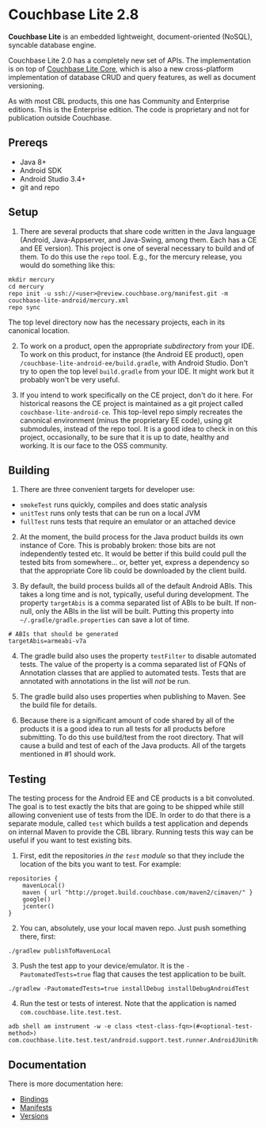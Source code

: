 
# Couchbase Lite 2.8

**Couchbase Lite** is an embedded lightweight, document-oriented (NoSQL), syncable database engine.

Couchbase Lite 2.0 has a completely new set of APIs. The implementation is on top of [Couchbase Lite Core](https://github.com/couchbase/couchbase-lite-core), which is also a new cross-platform implementation of database CRUD and query features, as well as document versioning.

As with most CBL products, this one has Community and Enterprise editions.
This is the Enterprise edition.  The code is proprietary and not for publication
outside Couchbase.

## Prereqs

- Java 8+
- Android SDK
- Android Studio 3.4+
- git and repo

## Setup

1. There are several products that share code written in the Java language
(Android, Java-Appserver, and Java-Swing, among them.  Each has a CE and EE version).
This project is one of several necessary to build and of them.  To do this
use the `repo` tool.  E.g., for the mercury release, you would do something like this:
```
mkdir mercury
cd mercury
repo init -u ssh://<user>@review.couchbase.org/manifest.git -m couchbase-lite-android/mercury.xml
repo sync
```
The top level directory now has the necessary projects, each in its canonical location.

2. To work on a product, open the appropriate *subdirectory* from your IDE.
To work on this product, for instance (the Android EE product),
open `/couchbase-lite-android-ee/build.gradle`, with Android Studio.
Don't try to open the top level `build.gradle` from your IDE.  It might
work but it probably won't be very useful.

3. If you intend to work specifically on the CE project, don't do it here.
For historical reasons the CE project is maintained as a git
project called `couchbase-lite-android-ce`.  This top-level repo simply
recreates the canonical environment (minus the proprietary EE code),
using git submodules, instead of the repo tool.  It is a good idea to
check in on this project, occasionally, to be sure that it is up to date,
healthy and working.  It is our face to the OSS community.

## Building
1. There are three convenient targets for developer use:
- `smokeTest` runs quickly, compiles and does static analysis
- `unitTest` runs only tests that can be run on a local JVM
- `fullTest` runs tests that require an emulator or an attached device

2. At the moment, the build process for the Java product
builds its own instance of Core.  This is probably broken: those bits
are not independently tested etc.  It would be better if this build
could pull the tested bits from somewhere... or, better yet, express
a dependency so that the appropriate Core lib could be downloaded by the
client build.

3. By default, the build process builds all of the default Android ABIs.
This takes a long time and is not, typically, useful during development.
The property `targetAbis` is a comma separated list of ABIs to be built.
If non-null, only the ABIs in the list will be built.  Putting this
property into `~/.gradle/gradle.properties` can save a lot of time.
```
# ABIs that should be generated
targetAbis=armeabi-v7a
```

4. The gradle build also uses the property `testFilter` to disable
automated tests.  The value of the property is a comma separated list
of FQNs of Annotation classes that are  applied to automated tests.
Tests that are annotated with annotations in the list will *not* be run.

5. The gradle build also uses properties when publishing to Maven.
See the build file for details.

6. Because there is a significant amount of code shared by all of the products
it is a good idea to run all tests for all products before submitting.
To do this use build/test from the root directory.  That will cause a build
and test of each of the Java products.  All of the targets mentioned in
#1 should work.

## Testing

The testing process for the Android EE and CE products is a bit convoluted.
The goal is to test exactly the bits that are going to be shipped while
still allowing convenient use of tests from the IDE.  In order to do that
there is a separate module, called `test` which builds a test application
and depends on internal Maven to provide the CBL library.  Running
tests this way can be useful if you want to test existing bits.

1. First, edit the repositories *in the `test` module* so that they
include the location of the bits you want to test.  For example:
```
repositories {
    mavenLocal()
    maven { url "http://proget.build.couchbase.com/maven2/cimaven/" }
    google()
    jcenter()
}
```

2. You can, absolutely, use your local maven repo.  Just push something
there, first:
```
./gradlew publishToMavenLocal
```

3. Push the test app to your device/emulator.  It is the `-PautomatedTests=true`
flag that causes the test application to be built.
```
./gradlew -PautomatedTests=true installDebug installDebugAndroidTest
```

4. Run the test or tests of interest.  Note that the application is named `com.couchbase.lite.test.test`.
```
adb shell am instrument -w -e class <test-class-fqn>(#<optional-test-method>) com.couchbase.lite.test.test/android.support.test.runner.AndroidJUnitRunner
```


## Documentation

There is more documentation here:
- [Bindings](https://hub.internal.couchbase.com/confluence/display/cbeng/CouchbaseLite+Bindings%3A+Java)
- [Manifests](https://hub.internal.couchbase.com/confluence/display/cbeng/The+Wonderful+World+of+Manifests)
- [Versions](hhttps://hub.internal.couchbase.com/confluence/display/cbeng/The+Wonderful+World+of+Versions)
